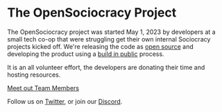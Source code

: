 # The OpenSociocracy Project

The OpenSociocracy project was started May 1, 2023 by developers at a small tech co-op that were struggling get their own internal Sociocracy projects kicked off. We're releasing the code as [open source](/about-us/why-use-open-source/) and developing the product using a [build in public](/about-us/why-build-in-public/) process.

It is an all volunteer effort, the developers are donating their time and hosting resources.

[Meet out Team Members](/about-us/team/)

Follow us on [Twitter](https://twitter.com/OpenSociocracy), or join our [Discord](https://discord.gg/pawVfw43).




